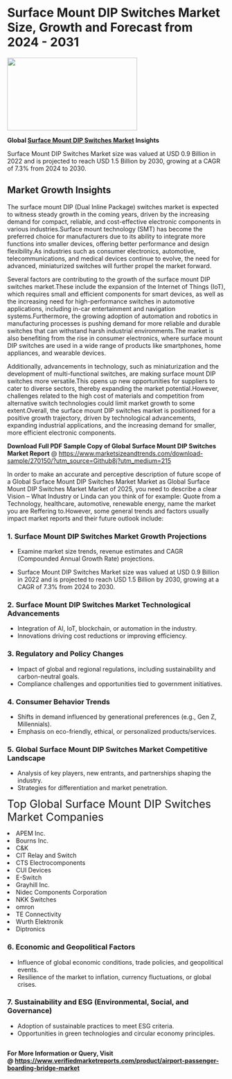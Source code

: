 <H1>Surface Mount DIP Switches Market Size, Growth and Forecast from 2024 - 2031</H1><img class="aligncenter size-medium wp-image-584254" src="https://thirdeyenews.in/wp-content/uploads/2024/09/Global-Market-Research-300x168.jpeg" alt="" width="300" height="168" /><p><strong>Global&nbsp;<a href="https://www.marketsizeandtrends.com/download-sample/270150/?utm_source=Github8j?utm_medium=215">Surface Mount DIP Switches Market</a> Insights</strong></p><p>Surface Mount DIP Switches Market size was valued at USD 0.9 Billion in 2022 and is projected to reach USD 1.5 Billion by 2030, growing at a CAGR of 7.3% from 2024 to 2030.</p><p><h2>Market Growth Insights</h2> <p>The surface mount DIP (Dual Inline Package) switches market is expected to witness steady growth in the coming years, driven by the increasing demand for compact, reliable, and cost-effective electronic components in various industries.Surface mount technology (SMT) has become the preferred choice for manufacturers due to its ability to integrate more functions into smaller devices, offering better performance and design flexibility.As industries such as consumer electronics, automotive, telecommunications, and medical devices continue to evolve, the need for advanced, miniaturized switches will further propel the market forward.</p> <p>Several factors are contributing to the growth of the surface mount DIP switches market.These include the expansion of the Internet of Things (IoT), which requires small and efficient components for smart devices, as well as the increasing need for high-performance switches in automotive applications, including in-car entertainment and navigation systems.Furthermore, the growing adoption of automation and robotics in manufacturing processes is pushing demand for more reliable and durable switches that can withstand harsh industrial environments.The market is also benefiting from the rise in consumer electronics, where surface mount DIP switches are used in a wide range of products like smartphones, home appliances, and wearable devices.</p> <p>Additionally, advancements in technology, such as miniaturization and the development of multi-functional switches, are making surface mount DIP switches more versatile.This opens up new opportunities for suppliers to cater to diverse sectors, thereby expanding the market potential.However, challenges related to the high cost of materials and competition from alternative switch technologies could limit market growth to some extent.Overall, the surface mount DIP switches market is positioned for a positive growth trajectory, driven by technological advancements, expanding industrial applications, and the increasing demand for smaller, more efficient electronic components.</p> <p><span class=""><strong>Download Full PDF Sample Copy of Global Surface Mount DIP Switches Market Report</strong> @ <a href="https://www.marketsizeandtrends.com/download-sample/270150/?utm_source=Github8j?utm_medium=215" target="_blank">https://www.marketsizeandtrends.com/download-sample/270150/?utm_source=Github8j?utm_medium=215</a></span></p><p>In order to make an accurate and perceptive description of future scope of a Global&nbsp;Surface Mount DIP Switches Market Market as Global&nbsp;Surface Mount DIP Switches Market Market of 2025, you need to describe a clear Vision &ndash; What Industry or Linda can you think of for example: Quote from a Technology, healthcare, automotive, renewable energy, name the market you are Reffering to.However, some general trends and factors usually impact market reports and their future outlook include:</p><h3>1.&nbsp;<strong>Surface Mount DIP Switches Market Growth Projections</strong></h3><ul><li>Examine market size trends, revenue estimates and CAGR (Compounded Annual Growth Rate) projections.</li><li><p>Surface Mount DIP Switches Market size was valued at USD 0.9 Billion in 2022 and is projected to reach USD 1.5 Billion by 2030, growing at a CAGR of 7.3% from 2024 to 2030.</p></li></ul><h3>2.&nbsp;<strong>Surface Mount DIP Switches Market Technological Advancements</strong></h3><ul><li>Integration of AI, IoT, blockchain, or automation in the industry.</li><li>Innovations driving cost reductions or improving efficiency.</li></ul><h3>3.&nbsp;<strong>Regulatory and Policy Changes</strong></h3><ul><li>Impact of global and regional regulations, including sustainability and carbon-neutral goals.</li><li>Compliance challenges and opportunities tied to government initiatives.</li></ul><h3>4.&nbsp;<strong>Consumer Behavior Trends</strong></h3><ul><li>Shifts in demand influenced by generational preferences (e.g., Gen Z, Millennials).</li><li>Emphasis on eco-friendly, ethical, or personalized products/services.</li></ul><h3>5.&nbsp;<strong>Global Surface Mount DIP Switches Market Competitive Landscape</strong></h3><ul><li>Analysis of key players, new entrants, and partnerships shaping the industry.</li><li>Strategies for differentiation and market penetration.</li></ul><p data-pm-slice="1 1 []"><span style="color: inherit; font-family: inherit; font-size: 25px;">Top Global Surface Mount DIP Switches Market Companies</span></p><div class="" data-test-id=""><p><li>APEM Inc.</li><li> Bourns Inc.</li><li> C&K</li><li> CIT Relay and Switch</li><li> CTS Electrocomponents</li><li> CUI Devices</li><li> E-Switch</li><li> Grayhill Inc.</li><li> Nidec Components Corporation</li><li> NKK Switches</li><li> omron</li><li> TE Connectivity</li><li> Wurth Elektronik</li><li> Diptronics</li></p></div><h3>6.&nbsp;<strong>Economic and Geopolitical Factors</strong></h3><ul><li>Influence of global economic conditions, trade policies, and geopolitical events.</li><li>Resilience of the market to inflation, currency fluctuations, or global crises.</li></ul><h3>7.&nbsp;<strong>Sustainability and ESG (Environmental, Social, and Governance)</strong></h3><ul><li>Adoption of sustainable practices to meet ESG criteria.</li><li>Opportunities in green technologies and circular economy principles.</li></ul><h2><strong style="font-size: 14px;">For More Information or Query, Visit @&nbsp;</strong><a style="background-color: #ffffff; font-size: 14px;" href="https://www.marketsizeandtrends.com/report/surface-mount-dip-switches-market/" target="_blank">https://www.verifiedmarketreports.com/product/airport-passenger-boarding-bridge-market</a></h2>